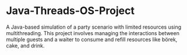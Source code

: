 # Java-Threads-OS-Project
A Java-based simulation of a party scenario with limited resources using multithreading. This project involves managing the interactions between multiple guests and a waiter to consume and refill resources like börek, cake, and drink.
